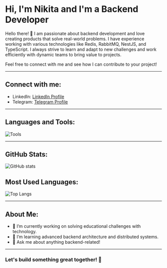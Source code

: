 
# Hi, I'm Nikita and I'm a Backend Developer

Hello there! 👋 I am passionate about backend development and love creating products that solve real-world problems.
I have experience working with various technologies like Redis, RabbitMQ, NestJS, and TypeScript.
I always strive to learn and adapt to new challenges and work efficiently with dynamic teams to bring value to projects.

Feel free to connect with me and see how I can contribute to your project!

---

## Connect with me:
- LinkedIn: [LinkedIn Profile](https://linkedin.com/in/ruwbine)
- Telegram: [Telegram Profile](https://t.me/aeterywww)

---

## Languages and Tools:
![Tools](https://skillicons.dev/icons?i=ts,js,nestjs,redis,rabbitmq,aws,postgres,nodejs,docker,nginx,git,discord,express,obsidian,postman,webstorm&perline=8)

---

## GitHub Stats:
![GitHub stats](https://github-readme-stats.vercel.app/api?username=ruwbine&show_icons=true&theme=radical&count_private=true)

## Most Used Languages:
![Top Langs](https://github-readme-stats.vercel.app/api/top-langs/?username=ruwbine&layout=compact&theme=radical)

---

## About Me:

- 🔭 I’m currently working on solving educational challenges with technology.
- 🌱 I’m learning advanced backend architecture and distributed systems.
- 💬 Ask me about anything backend-related!

---

### Let's build something great together! 🌟
